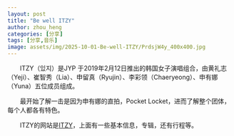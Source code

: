 ```yaml
---
layout: post
title: "Be well ITZY"
author: zhou_heng
categories: [分享] 
tags: [分享,音乐]
image: assets/img/2025-10-01-Be-well-ITZY/PrdsjW4y_400x400.jpg
---
```


&emsp;&emsp;ITZY（있지）是JYP 于2019年2月12日推出的韩国女子演唱组合，由黄礼志（Yeji）、崔智秀（Lia）、申留真（Ryujin）、李彩领（Chaeryeong）、申有娜（Yuna）五位成员组成。

&emsp;&emsp;最开始了解一击是因为申有娜的直拍，Pocket Locket，进而了解整个团体，每个人都各有特色。

&emsp;&emsp;ITZY的网站是[ITZY](https://itzy.jype.com/)，上面有一些基本信息，专辑，还有行程等。